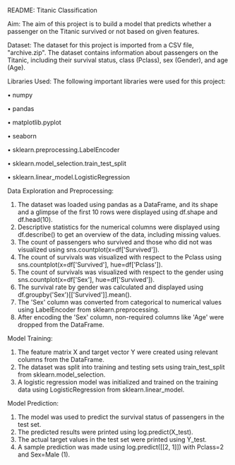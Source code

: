 README: Titanic Classification

Aim: 
The aim of this project is to build a model that predicts whether a passenger on the Titanic survived or not based on given features.

Dataset:
The dataset for this project is imported from a CSV file, "archive.zip". The dataset contains information about passengers on the Titanic, including their survival status, class (Pclass), sex (Gender), and age (Age).

Libraries Used:
The following important libraries were used for this project:

•	numpy

•	pandas

•	matplotlib.pyplot

•	seaborn

•	sklearn.preprocessing.LabelEncoder

•	sklearn.model_selection.train_test_split

•	sklearn.linear_model.LogisticRegression


Data Exploration and Preprocessing:

1.	The dataset was loaded using pandas as a DataFrame, and its shape and a glimpse of the first 10 rows were displayed using df.shape and df.head(10).
2.	Descriptive statistics for the numerical columns were displayed using df.describe() to get an overview of the data, including missing values.
3.	The count of passengers who survived and those who did not was visualized using sns.countplot(x=df['Survived']).
4.	The count of survivals was visualized with respect to the Pclass using sns.countplot(x=df['Survived'], hue=df['Pclass']).
5.	The count of survivals was visualized with respect to the gender using sns.countplot(x=df['Sex'], hue=df['Survived']).
6.	The survival rate by gender was calculated and displayed using df.groupby('Sex')[['Survived']].mean().
7.	The 'Sex' column was converted from categorical to numerical values using LabelEncoder from sklearn.preprocessing.
8.	After encoding the 'Sex' column, non-required columns like 'Age' were dropped from the DataFrame.


Model Training:

1.	The feature matrix X and target vector Y were created using relevant columns from the DataFrame.
2.	The dataset was split into training and testing sets using train_test_split from sklearn.model_selection.
3.	A logistic regression model was initialized and trained on the training data using LogisticRegression from sklearn.linear_model.


Model Prediction:

1.	The model was used to predict the survival status of passengers in the test set.
2.	The predicted results were printed using log.predict(X_test).
3.	The actual target values in the test set were printed using Y_test.
4.	A sample prediction was made using log.predict([[2, 1]]) with Pclass=2 and Sex=Male (1).
